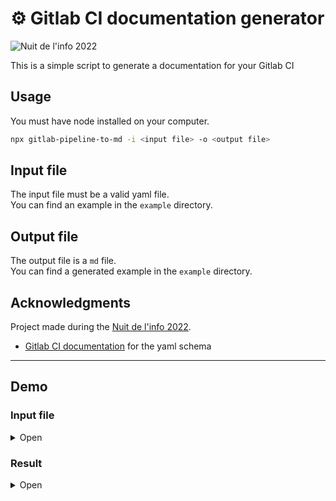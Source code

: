 # ⚙️ Gitlab CI documentation generator

![Nuit de l'info 2022](https://img.shields.io/badge/Nuit%20de%20l'info-2022-green)

This is a simple script to generate a documentation for your Gitlab CI

## Usage

You must have node installed on your computer.

```bash
npx gitlab-pipeline-to-md -i <input file> -o <output file>
```

## Input file

The input file must be a valid yaml file.  
You can find an example in the `example` directory.

## Output file

The output file is a `md` file.  
You can find a generated example in the `example` directory.

## Acknowledgments

Project made during the [Nuit de l'info 2022](https://www.nuitdelinfo.com/).

* [Gitlab CI documentation](https://docs.gitlab.com/ce/ci/yaml/README.html) for the yaml schema

---

## Demo

### Input file

<details>
<summary>Open</summary>

```yaml
stages:
- sast
- pages

workflow:
  name: 'Pipeline for branch: $CI_COMMIT_BRANCH'

variables:
  DEPLOY_SITE: "https://example.com/"
  DEPLOY_ENVIRONMENT:
    description: "The deployment target. Change this variable to 'canary' or 'production' if needed."
    value: "staging"

# SAST (Code & dependency check)
sast:
  stage: sast
include:
  - template: Security/SAST.gitlab-ci.yml
  - project: 'my-group/my-project'
    file: '/templates/.gitlab-ci-template.yml'
  - project: 'my-group/my-subgroup/my-project-2'
    file:
      - '/templates/.builds.yml'
      - '/templates/.tests.yml'
  - remote: 'https://gitlab.com/example-project/-/raw/main/.gitlab-ci.yml'
default:
  image: ruby:3.0
  timeout: 3 hours 30 minutes
  interruptible: true
  before_script:
    - npm install
  retry:
    max: 2
    when: runner_system_failure
  artifacts:
    paths:
      - public/
      - public/
    exclude:
      - binaries/**/*.o
    expire_in: 1 week
    expose_as: 'artifact 1'
    name: "job1-artifacts-file"
    public: false
    reports:
      awd: rspec.xml
      awdawd: rspec.xml
    untracked: true
    when: on_failure
  cache:
    key: binaries-cache
    paths:
      - binaries/*.apk
      - .config

# Build website
pages:
  stage: pages
  image: node:lts
  before_script:
    - npm install
  script:
    - npm run build
    - rm -r public/
    - cp -r build/ public/
    - echo $CI_PAGES_URL
  artifacts:
    paths:
      - public/
      - public/
    exclude:
      - binaries/**/*.o
    expire_in: 1 week
    expose_as: 'artifact 1'
    name: "job1-artifacts-file"
    public: false
    reports:
      awd: rspec.xml
      awdawd: rspec.xml
    untracked: true
    when: on_failure
  rules:
    - if: $CI_COMMIT_REF_NAME == "main"
    - if: $CI_COMMIT_REF_NAME == "main"
  environment:
    name: production
    kubernetes:
      namespace: production
      deployment: website
      service: website
  needs:
    - project: namespace/group/project-name
      job: build-1
      ref: main
      artifacts: true
    - project: namespace/group/project-name-2
      job: build-2
      ref: main
      artifacts: true

docker build:
  script: docker build -t my-image:$CI_COMMIT_REF_SLUG .
  rules:
    - if: $CI_PIPELINE_SOURCE == "merge_request_event"
      changes:
        paths:
          - Dockerfile
          - Dockerfile
        compare_to: 'refs/heads/branch1'


job:
  variables:
    DEPLOY_VARIABLE: "default-deploy"
  coverage: '/Code coverage: \d+\.\d+/'
  rules:
    - if: $CI_COMMIT_REF_NAME == $CI_DEFAULT_BRANCH
      when: manual
      changes:
        - Dockerfile
      variables:                              # Override DEPLOY_VARIABLE defined
        DEPLOY_VARIABLE: "deploy-production"  # at the job level.
    - if: $CI_COMMIT_REF_NAME =~ /feature/
      when: never
      variables:
        IS_A_FEATURE: "true"                  # Define a new variable.
      changes:
        paths:
          - Dockerfile
    - exists:
        - Dockerfile
  script:
    - echo "Run script with $DEPLOY_VARIABLE as an argument"
    - echo "Run another script if $IS_A_FEATURE exists"

```

</details>

### Result

<details>
<summary>Open</summary>

# Pipeline for branch: $CI_COMMIT_BRANCH
## 📥 Includes
| Type | Value |
| --- | --- |
| ![Template](https://img.shields.io/badge/-template-green) | Security/SAST.gitlab-ci.yml |
| ![Project](https://img.shields.io/badge/-project-green) | my-group/my-project |
| ![Project](https://img.shields.io/badge/-project-green) | my-group/my-subgroup/my-project-2 |
| ![Remote](https://img.shields.io/badge/-remote-green) | https://gitlab.com/example-project/-/raw/main/.gitlab-ci.yml |

## 🌍 Default properties
![Image](https://img.shields.io/badge/Image-ruby:3.0-blue)  ![Interruptible](https://img.shields.io/badge/-Interruptible-red) ![Timeout](https://img.shields.io/badge/Timeout-3_hours_30_minutes-orange) ![Retry](https://img.shields.io/badge/Retry-2-blue)
## Artifacts
![Untracked](https://img.shields.io/badge/-Untracked-orange) ![on_failure](https://img.shields.io/badge/-on__failure-red)

**✅ Paths:** `public/`, `public/`

**❌ Exclude:** `binaries/**/*.o`

**⌚ Expire in:** `1 week`

**📊 Reports:** awd: `rspec.xml`, awdawd: `rspec.xml`

## Cache
| Key | Paths | Untracked | Policy | When |
| --- | --- | --- | --- | --- |
| ![Cache key](https://img.shields.io/badge/Cache_key-binaries--cache-blue) | `binaries/*.apk`, `.config` | ❌ | ![Cache policy](https://img.shields.io/badge/Cache_policy-pull--push-blue) | ![on_success](https://img.shields.io/badge/-on__success-green) |
## Before scripts
```bash
npm install
```

## 📑 Variables

| Name | Value | Description |
|------|-------|-------------|
| `DEPLOY_SITE` | `https://example.com/` |  |
| `DEPLOY_ENVIRONMENT` | `staging` | The deployment target. Change this variable to 'canary' or 'production' if needed. |

## 📊 Workflow overview
```mermaid
flowchart LR
subgraph sast_STAGE[sast]
sast[sast]
end
subgraph pages_STAGE[pages]
pages[pages]
end
subgraph test_STAGE[test]
docker_build[docker build]
job[job]
end
sast_STAGE --> pages_STAGE
pages_STAGE --> test_STAGE

```
## 📃 Stages
## ⚙️ sast

<details>
<summary><h3>sast</h3></summary>







</details>

## ⚙️ pages

<details>
<summary><h3>pages</h3></summary>

![Image](https://img.shields.io/badge/Image-node:lts-blue)
#### Before Scripts
```bash
npm install
```
#### Scripts
```bash
npm run build
rm -r public/
cp -r build/ public/
echo $CI_PAGES_URL
```


#### Artifacts
![Untracked](https://img.shields.io/badge/-Untracked-orange) ![on_failure](https://img.shields.io/badge/-on__failure-red)

**✅ Paths:** `public/`, `public/`

**❌ Exclude:** `binaries/**/*.o`

**⌚ Expire in:** `1 week`

**📊 Reports:** awd: `rspec.xml`, awdawd: `rspec.xml`



#### Rules

| When | Condition | Allow failure | Variables | Changes | Exists |
|------|-----------|------------| ----- | ----- | ----- |
| ![on_success](https://img.shields.io/badge/-on__success-green) | `$CI_COMMIT_REF_NAME == "main"` | ❌ |  |  |  |
| ![on_success](https://img.shields.io/badge/-on__success-green) | `$CI_COMMIT_REF_NAME == "main"` | ❌ |  |  |  |


#### environment
* name: `production`
* kubernetes:
  * namespace: `production`
  * deployment: `website`
  * service: `website`



#### needs
* project: `namespace/group/project-name`
* job: `build-1`
* ref: `main`


* project: `namespace/group/project-name-2`
* job: `build-2`
* ref: `main`



</details>

## ⚙️ test

<details>
<summary><h3>docker build</h3></summary>



#### Scripts
```bash
docker build -t my-image:$CI_COMMIT_REF_SLUG .
```



#### Rules

| When | Condition | Allow failure | Variables | Changes | Exists |
|------|-----------|------------| ----- | ----- | ----- |
| ![on_success](https://img.shields.io/badge/-on__success-green) | `$CI_PIPELINE_SOURCE == "merge_request_event"` | ❌ |  | Dockerfile • Dockerfile |  |

</details>


<details>
<summary><h3>job</h3></summary>



#### Scripts
```bash
echo "Run script with $DEPLOY_VARIABLE as an argument"
echo "Run another script if $IS_A_FEATURE exists"
```

#### Variables


| Name | Value | Description |
|------|-------|-------------|
| `DEPLOY_VARIABLE` | `default-deploy` |  |


#### coverage
/Code coverage: \d+\.\d+/

#### Rules

| When | Condition | Allow failure | Variables | Changes | Exists |
|------|-----------|------------| ----- | ----- | ----- |
| ![manual](https://img.shields.io/badge/-manual-purple) | `$CI_COMMIT_REF_NAME == $CI_DEFAULT_BRANCH` | ❌ | DEPLOY_VARIABLE: deploy-production | Dockerfile |  |
| ![never](https://img.shields.io/badge/-never-red) | `$CI_COMMIT_REF_NAME =~ /feature/` | ❌ | IS_A_FEATURE: true | Dockerfile |  |
| ![on_success](https://img.shields.io/badge/-on__success-green) | `-` | ❌ |  |  | Dockerfile |

</details>

</details>

